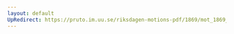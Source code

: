 ```yaml
---
layout: default
UpRedirect: https://pruto.im.uu.se/riksdagen-motions-pdf/1869/mot_1869__ak__78/mot_1869__ak__78-001.pdf
---
```

